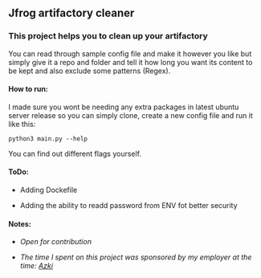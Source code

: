 ## Jfrog artifactory cleaner

### This project helps you to clean up your artifactory

You can read through sample config file and make it however you like but simply give it a repo and folder and tell it how long you want its content to be kept and also exclude some patterns (Regex).

#### How to run:

I made sure you wont be needing any extra packages in latest ubuntu server release so you can simply clone, create a new config file and run it like this:

`python3 main.py --help`

You can find out different flags yourself.

#### ToDo:

- Adding Dockefile

- Adding the ability to readd password from ENV fot better security

#### Notes:

- *Open for contribution*

- *The time I spent on this project was sponsored by my employer at the time: [Azki](https://www.azki.com)*
